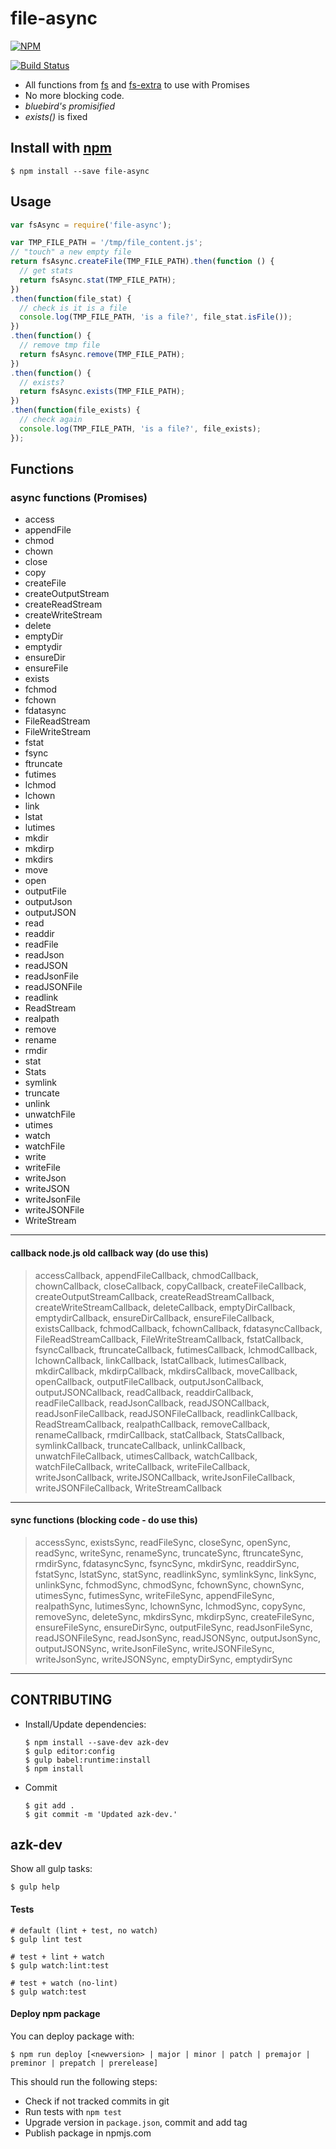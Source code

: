 # file-async

[![NPM](https://nodei.co/npm/file-async.png)](https://nodei.co/npm/file-async/)

[![Build Status](https://travis-ci.org/azukiapp/file-async.svg?branch=master)](https://travis-ci.org/azukiapp/file-async)

- All functions from [fs](https://nodejs.org/api/fs.html) and [fs-extra](https://github.com/jprichardson/node-fs-extra) to use with Promises
- No more blocking code.
- _bluebird's promisified_
- _exists()_ is fixed

## Install with [npm](https://www.npmjs.com/package/file-async)

```shell
$ npm install --save file-async
```

## Usage

```js
var fsAsync = require('file-async');

var TMP_FILE_PATH = '/tmp/file_content.js';
// "touch" a new empty file
return fsAsync.createFile(TMP_FILE_PATH).then(function () {
  // get stats
  return fsAsync.stat(TMP_FILE_PATH);
})
.then(function(file_stat) {
  // check is it is a file
  console.log(TMP_FILE_PATH, 'is a file?', file_stat.isFile());
})
.then(function() {
  // remove tmp file
  return fsAsync.remove(TMP_FILE_PATH);
})
.then(function() {
  // exists?
  return fsAsync.exists(TMP_FILE_PATH);
})
.then(function(file_exists) {
  // check again
  console.log(TMP_FILE_PATH, 'is a file?', file_exists);
});
```

## Functions

### async functions (Promises)

- access
- appendFile
- chmod
- chown
- close
- copy
- createFile
- createOutputStream
- createReadStream
- createWriteStream
- delete
- emptyDir
- emptydir
- ensureDir
- ensureFile
- exists
- fchmod
- fchown
- fdatasync
- FileReadStream
- FileWriteStream
- fstat
- fsync
- ftruncate
- futimes
- lchmod
- lchown
- link
- lstat
- lutimes
- mkdir
- mkdirp
- mkdirs
- move
- open
- outputFile
- outputJson
- outputJSON
- read
- readdir
- readFile
- readJson
- readJSON
- readJsonFile
- readJSONFile
- readlink
- ReadStream
- realpath
- remove
- rename
- rmdir
- stat
- Stats
- symlink
- truncate
- unlink
- unwatchFile
- utimes
- watch
- watchFile
- write
- writeFile
- writeJson
- writeJSON
- writeJsonFile
- writeJSONFile
- WriteStream

-----------

#### callback node.js old callback way (do use this)

> accessCallback, appendFileCallback, chmodCallback, chownCallback, closeCallback, copyCallback, createFileCallback, createOutputStreamCallback, createReadStreamCallback, createWriteStreamCallback, deleteCallback, emptyDirCallback, emptydirCallback, ensureDirCallback, ensureFileCallback, existsCallback, fchmodCallback, fchownCallback, fdatasyncCallback, FileReadStreamCallback, FileWriteStreamCallback, fstatCallback, fsyncCallback, ftruncateCallback, futimesCallback, lchmodCallback, lchownCallback, linkCallback, lstatCallback, lutimesCallback, mkdirCallback, mkdirpCallback, mkdirsCallback, moveCallback, openCallback, outputFileCallback, outputJsonCallback, outputJSONCallback, readCallback, readdirCallback, readFileCallback, readJsonCallback, readJSONCallback, readJsonFileCallback, readJSONFileCallback, readlinkCallback, ReadStreamCallback, realpathCallback, removeCallback, renameCallback, rmdirCallback, statCallback, StatsCallback, symlinkCallback, truncateCallback, unlinkCallback, unwatchFileCallback, utimesCallback, watchCallback, watchFileCallback, writeCallback, writeFileCallback, writeJsonCallback, writeJSONCallback, writeJsonFileCallback, writeJSONFileCallback, WriteStreamCallback

-----------

#### sync functions (blocking code - do use this)

> accessSync, existsSync, readFileSync, closeSync, openSync, readSync, writeSync, renameSync, truncateSync, ftruncateSync, rmdirSync, fdatasyncSync, fsyncSync, mkdirSync, readdirSync, fstatSync, lstatSync, statSync, readlinkSync, symlinkSync, linkSync, unlinkSync, fchmodSync, chmodSync, fchownSync, chownSync, utimesSync, futimesSync, writeFileSync, appendFileSync, realpathSync, lutimesSync, lchownSync, lchmodSync, copySync, removeSync, deleteSync, mkdirsSync, mkdirpSync, createFileSync, ensureFileSync, ensureDirSync, outputFileSync, readJsonFileSync, readJSONFileSync, readJsonSync, readJSONSync, outputJsonSync, outputJSONSync, writeJsonFileSync, writeJSONFileSync, writeJsonSync, writeJSONSync, emptyDirSync, emptydirSync

-----------


## CONTRIBUTING

- Install/Update dependencies:

    ```shell
    $ npm install --save-dev azk-dev
    $ gulp editor:config
    $ gulp babel:runtime:install
    $ npm install
    ```

- Commit

    ```shell
    $ git add .
    $ git commit -m 'Updated azk-dev.'
    ```

## azk-dev

Show all gulp tasks:

```shell
$ gulp help
```

#### Tests

```shell
# default (lint + test, no watch)
$ gulp lint test

# test + lint + watch
$ gulp watch:lint:test

# test + watch (no-lint)
$ gulp watch:test
```


#### Deploy npm package

You can deploy package with:

```shell
$ npm run deploy [<newversion> | major | minor | patch | premajor | preminor | prepatch | prerelease]
```

This should run the following steps:

  - Check if not tracked commits in git
  - Run tests with `npm test`
  - Upgrade version in `package.json`, commit and add tag
  - Publish package in npmjs.com
